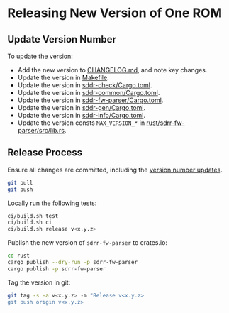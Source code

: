 # Releasing New Version of One ROM

## Update Version Number

To update the version:

- Add the new version to [CHANGELOG.md](CHANGELOG.md), and note key changes.
- Update the version in [Makefile](/Makefile).
- Update the version in [sddr-check/Cargo.toml](/rust/sdrr-check/Cargo.toml).
- Update the version in [sddr-common/Cargo.toml](/rust/sdrr-common/Cargo.toml).
- Update the version in [sddr-fw-parser/Cargo.toml](/rust/sdrr-fw-parser/Cargo.toml).
- Update the version in [sddr-gen/Cargo.toml](/rust/sdrr-gen/Cargo.toml).
- Update the version in [sddr-info/Cargo.toml](/rust/sdrr-info/Cargo.toml).
- Update the version consts `MAX_VERSION_*` in [rust/sdrr-fw-parser/src/lib.rs](/rust/sdrr-fw-parser/src/lib.rs).

## Release Process

Ensure all changes are committed, including the [version number updates](#update-version-number).

```bash
git pull
git push
```

Locally run the following tests:

```bash
ci/build.sh test
ci/build.sh ci
ci/build.sh release v<x.y.z>
```

Publish the new version of `sdrr-fw-parser` to crates.io:

```bash
cd rust
cargo publish --dry-run -p sdrr-fw-parser
cargo publish -p sdrr-fw-parser
```

Tag the version in git:

```bash
git tag -s -a v<x.y.z> -m "Release v<x.y.z>
git push origin v<x.y.z>
```
